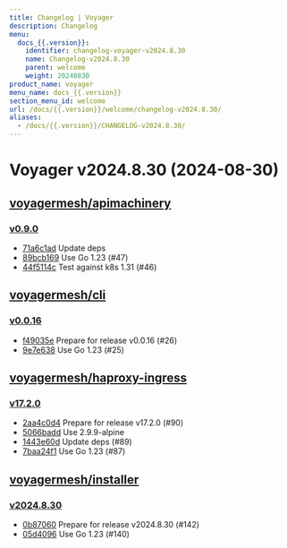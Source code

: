 ```yaml
---
title: Changelog | Voyager
description: Changelog
menu:
  docs_{{.version}}:
    identifier: changelog-voyager-v2024.8.30
    name: Changelog-v2024.8.30
    parent: welcome
    weight: 20240830
product_name: voyager
menu_name: docs_{{.version}}
section_menu_id: welcome
url: /docs/{{.version}}/welcome/changelog-v2024.8.30/
aliases:
  - /docs/{{.version}}/CHANGELOG-v2024.8.30/
---
```


# Voyager v2024.8.30 (2024-08-30)


## [voyagermesh/apimachinery](https://github.com/voyagermesh/apimachinery)

### [v0.9.0](https://github.com/voyagermesh/apimachinery/releases/tag/v0.9.0)

- [71a6c1ad](https://github.com/voyagermesh/apimachinery/commit/71a6c1ad) Update deps
- [89bcb169](https://github.com/voyagermesh/apimachinery/commit/89bcb169) Use Go 1.23 (#47)
- [44f5114c](https://github.com/voyagermesh/apimachinery/commit/44f5114c) Test against k8s 1.31 (#46)



## [voyagermesh/cli](https://github.com/voyagermesh/cli)

### [v0.0.16](https://github.com/voyagermesh/cli/releases/tag/v0.0.16)

- [f49035e](https://github.com/voyagermesh/cli/commit/f49035e) Prepare for release v0.0.16 (#26)
- [9e7e638](https://github.com/voyagermesh/cli/commit/9e7e638) Use Go 1.23 (#25)



## [voyagermesh/haproxy-ingress](https://github.com/voyagermesh/haproxy-ingress)

### [v17.2.0](https://github.com/voyagermesh/haproxy-ingress/releases/tag/v17.2.0)

- [2aa4c0d4](https://github.com/voyagermesh/haproxy-ingress/commit/2aa4c0d46) Prepare for release v17.2.0 (#90)
- [5066badd](https://github.com/voyagermesh/haproxy-ingress/commit/5066badd0) Use 2.9.9-alpine
- [1443e60d](https://github.com/voyagermesh/haproxy-ingress/commit/1443e60d4) Update deps (#89)
- [7baa24f1](https://github.com/voyagermesh/haproxy-ingress/commit/7baa24f15) Use Go 1.23 (#87)



## [voyagermesh/installer](https://github.com/voyagermesh/installer)

### [v2024.8.30](https://github.com/voyagermesh/installer/releases/tag/v2024.8.30)

- [0b87060](https://github.com/voyagermesh/installer/commit/0b87060) Prepare for release v2024.8.30 (#142)
- [05d4096](https://github.com/voyagermesh/installer/commit/05d4096) Use Go 1.23 (#140)




